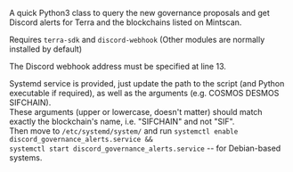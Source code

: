 A quick Python3 class to query the new governance proposals and get Discord alerts for Terra and the blockchains listed on Mintscan.

Requires <code>terra-sdk</code> and <code>discord-webhook</code>
(Other modules are normally installed by default)

The Discord webhook address must be specified at line 13.

Systemd service is provided, just update the path to the script (and Python executable if required), as well as the arguments (e.g. COSMOS DESMOS SIFCHAIN).<br>
These arguments (upper or lowercase, doesn't matter) should match exactly the blockchain's name, i.e. "SIFCHAIN" and not "SIF".<br>
Then move to <code>/etc/systemd/system/</code> and run <code>systemctl enable discord_governance_alerts.service && systemctl start discord_governance_alerts.service</code> -- for Debian-based systems.




